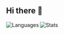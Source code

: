 ## Hi there 👋

<div id="languages">
  <a href="https://github.com/lagametv/">
    <img align="left" alt="Languages" src="https://github-readme-stats.vercel.app/api/top-langs/?username=lagametv&hide_title=true&bg_color=0d1117&text_color=BF2626&hide_border=true">
  </a>
</div>

<div id="stats">
  <a href="https://github.com/lagametv/">
    <img align="left" alt="Stats" src="https://github-readme-stats.vercel.app/api?username=lagametv&show_icons=true&hide_border=true&hide_title=true&include_all_commits=true&count_private=true&bg_color=0d1117&text_color=BF2626&hide_border=true">
  </a>
</div>
<!-- blue #f0f6fc -->
